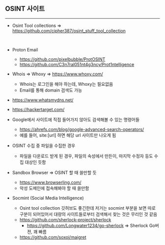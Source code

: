 ## OSINT 사이트
---

+ Osint Tool collections => https://github.com/cipher387/osint_stuff_tool_collection

<br>

+ Proton Email
  + https://github.com/pixelbubble/ProtOSINT
  + https://github.com/C3n7ral051nt4g3ncy/Prot1ntelligence
    
+ Whois => Whoxy => https://www.whoxy.com/
  + Whois는 로그인을 해야 하는데, Whoxy는 필요없음
  + Email를 통해 domain 검색도 가능
 
+ https://www.whatsmydns.net/
+ https://hackertarget.com/

+ Google에서 사이트에 직접 들어가지 않아도 검색해볼 수 있는 명령어들
  + https://ahrefs.com/blog/google-advanced-search-operators/
  + 예를 들어, site:[url] 하면 해당 url 사이트만 나오게 됨

+ OSINT 수집 중 파일을 수집한 경우
  + 파일을 다운로드 받게 된 경우, 파일의 속성에서 만든이, 마지막 수정자 등도 수집 대상인 듯함 

+ Sandbox Browser => OSINT 할 때 쓸만할 듯
  + https://www.browserling.com/
  + 악성 도메인에 접속해봐야 할 때 쓸만함

+ Socmint (Social Media Intelligence)
  + Osint tool collection 깃허브도 좋긴한데 저거는 socmint 부분을 보면 따로 구분이 되어있어서 대량의 사이트들로부터 검색해서 찾는 것은 무리인 것 같음 
  + https://github.com/sherlock-project/sherlock
    + https://github.com/Longwater1234/go-sherlock => Sherlock Go버젼, 꽤 빠름
  + https://github.com/soxoj/maigret
